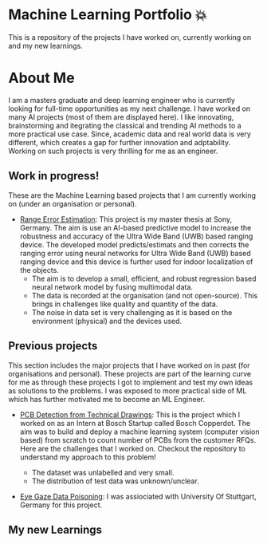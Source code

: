 # Machine Learning Portfolio 💥
This is a repository of the projects I have worked on, currently working on and my new learnings.

# About Me
I am a masters graduate and deep learning engineer who is currently looking for full-time opportunities as my next challenge. I have worked on many AI projects (most of them are displayed here). I like innovating, brainstorming and itegrating the classical and trending AI methods to a more practical use case. Since, academic data and real world data is very different, which creates a gap for further innovation and adptability. Working on such projects is very thrilling for me as an engineer. 

## Work in progress!
These are the Machine Learning based projects that I am currently working on (under an organisation or personal).
- [Range Error Estimation](https://github.com/ayush939/DNN-based-ranging-quality-prediction-): This project is my master thesis at Sony, Germany. The aim is use an AI-based predictive model to increase the robustness and accuracy of the Ultra Wide Band (UWB) based ranging device. The developed model predicts/estimats and then corrects the ranging error using neural networks for Ultra Wide Band (UWB) based ranging device and this device is further used for indoor localization of the objects.
    - The aim is to develop a small, efficient, and robust regression based neural network model by fusing multimodal data.
    - The data is recorded at the organisation (and not open-source). This brings in challenges like quality and quantity of the data.
    - The noise in data set is very challenging as it is based on the environment (physical) and the devices used.
  
## Previous projects
This section includes the major projects that I have worked on in past (for organisations and personal). These projects are part of the learning curve for me as through these projects I got to implement and test my own ideas as solutions to the problems. I was exposed to more practical side of ML which has further motivated me to become an ML Engineer.

- [PCB Detection from Technical Drawings](https://github.com/ayush939/PCB-Detection-MLOps.git): This is the project which I worked on as an Intern at Bosch Startup called Bosch Copperdot. The aim was to build and deploy a machine learning system (computer vision based) from scratch to count number of PCBs from the customer RFQs. Here are the challenges that I worked on. Checkout the repository to understand my approach to this problem!
    - The dataset was unlabelled and very small.
    - The distribution of test data was unknown/unclear.

- [Eye Gaze Data Poisoning](): I was assiociated with University Of Stuttgart, Germany for this project.
    

## My new Learnings
